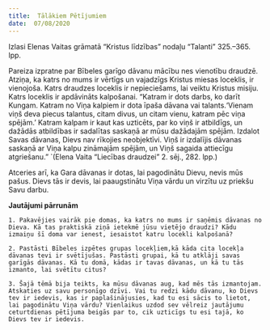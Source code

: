 ```yaml
---
title:  Tālākiem Pētījumiem
date:  07/08/2020
---
```


Izlasi Elenas Vaitas grāmatā “Kristus līdzības” nodaļu “Talanti” 325.–365. lpp.

Pareiza izpratne par Bībeles garīgo dāvanu mācību nes vienotību draudzē. Atziņa, ka katrs no mums ir vērtīgs un vajadzīgs Kristus miesas loceklis, ir vienojoša. Katrs draudzes loceklis ir nepieciešams, lai veiktu Kristus misiju. Katrs loceklis ir apdāvināts kalpošanai. “Katram ir dots darbs, ko darīt Kungam. Katram no Viņa kalpiem ir dota īpaša dāvana  vai talants.‘Vienam viņš deva piecus talantus, citam divus, un citam vienu, katram pēc viņa spējām.’ Katram kalpam ir kaut kas uzticēts, par ko viņš ir atbildīgs, un dažādās atbildības ir sadalītas saskaņā ar mūsu dažādajām spējām. Izdalot Savas dāvanas, Dievs nav rīkojies neobjektīvi. Viņš ir izdalījis dāvanas saskaņā ar Viņa kalpu zināmajām spējām, un Viņš sagaida attiecīgu atgriešanu.” `(Elena Vaita “Liecības draudzei” 2. sēj., 282. lpp.)

Atceries arī, ka Gara dāvanas ir dotas, lai pagodinātu Dievu, nevis mūs pašus. Dievs tās ir devis, lai paaugstinātu Viņa vārdu un virzītu uz priekšu Savu darbu.

**Jautājumi pārrunām**

`1.	Pakavējies vairāk pie domas, ka katrs no mums ir saņēmis dāvanas no Dieva. Kā tas praktiskā ziņā ietekmē jūsu vietējo draudzi? Kādu izmaiņu šī doma var ienest, iesaistot katru locekli kalpošanā?`

`2.	Pastāsti Bībeles izpētes grupas locekļiem,kā kāda cita locekļa dāvanas tevi ir svētījušas. Pastāsti grupai, kā tu atklāji savas garīgās dāvanas. Kā tu domā, kādas ir tavas dāvanas, un kā tu tās izmanto, lai svētītu citus?`

`3.	Šajā tēmā bija teikts, ka mūsu dāvanas aug, kad mēs tās izmantojam. Atskaties uz savu personīgo dzīvi. Vai tu redzi kādu dāvanu, ko Dievs tev ir iedevis, kas ir paplašinājusies, kad tu esi sācis to lietot, lai pagodinātu Viņa vārdu? Vienlaikus uzdod sev vēlreiz jautājumu ceturtdienas pētījuma beigās par to, cik uzticīgs tu esi tajā, ko Dievs tev ir iedevis.`